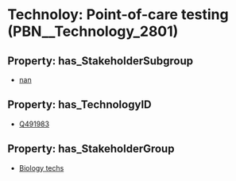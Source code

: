 # Technoloy: __Point-of-care testing__ (PBN__Technology_2801)

## Property: has_StakeholderSubgroup

* [nan](PBN__TechSubgroup_7)

## Property: has_TechnologyID

* [Q491983](Q491983)

## Property: has_StakeholderGroup

* [Biology techs](PBN__TechGroup_15)

